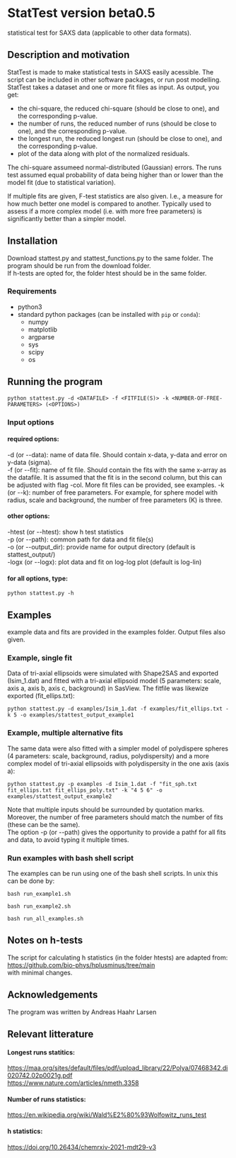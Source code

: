 # StatTest version beta0.5
statistical test for SAXS data (applicable to other data formats). 

## Description and motivation
StatTest is made to make statistical tests in SAXS easily acessible. The script can be included in other software packages, or run post modelling.   
StatTest takes a dataset and one or more fit files as input. As output, you get:
- the chi-square, the reduced chi-square (should be close to one), and the corresponding p-value.    
- the number of runs, the reduced number of runs (should be close to one), and the corresponding p-value.
- the longest run, the reduced longest run (should be close to one), and the corresponding p-value.
- plot of the data along with plot of the normalized residuals.

The chi-square assumeed normal-distributed (Gaussian) errors. The runs test assumed equal probability of data being higher than or lower than the model fit (due to statistical variation).   

If multiple fits are given, F-test statistics are also given. I.e., a measure for how much better one model is compared to another. Typically used to assess if a more complex model (i.e. with more free parameters) is significantly better than a simpler model.

## Installation
Download stattest.py and stattest_functions.py to the same folder. The program should be run from the download folder.    
If h-tests are opted for, the folder htest should be in the same folder.   

### Requirements
* python3
* standard python packages (can be installed with `pip` or `conda`):
  * numpy
  * matplotlib
  * argparse
  * sys
  * scipy
  * os

## Running the program

```
python stattest.py -d <DATAFILE> -f <FITFILE(S)> -k <NUMBER-OF-FREE-PARAMETERS> (<OPTIONS>)
```

### Input options

#### required options:    
-d (or --data): name of data file. Should contain x-data, y-data and error on y-data (sigma).    
-f (or --fit): name of fit file. Should contain the fits with the same x-array as the datafile. It is assumed that the fit is in the second column, but this can be adjusted with flag -col. More fit files can be provided, see examples. 
-k (or --k): number of free parameters. For example, for sphere model with radius, scale and background, the number of free parameters (K) is three.    

#### other options:    
-htest (or --htest): show h test statistics     
-p (or --path): common path for data and fit file(s)       
-o (or --output_dir): provide name for output directory (default is stattest_output/)    
-logx (or --logx): plot data and fit on log-log plot (default is log-lin)    

#### for all options, type:
```
python stattest.py -h
```

## Examples
example data and fits are provided in the examples folder. Output files also given.     

### Example, single fit
Data of tri-axial ellipsoids were simulated with Shape2SAS and exported (Isim_1.dat) and fitted with a tri-axial ellipsoid model (5 parameters: scale, axis a, axis b, axis c, background) in SasView. The fitfile was likewize exported (fit_ellips.txt):    
```
python stattest.py -d examples/Isim_1.dat -f examples/fit_ellips.txt -k 5 -o examples/stattest_output_example1
```

### Example, multiple alternative fits
The same data were also fitted with a simpler model of polydispere spheres (4 parameters: scale, background, radius, polydispersity) and a more complex model of tri-axial ellipsoids with polydispersity in the one axis (axis a):    
```
python stattest.py -p examples -d Isim_1.dat -f "fit_sph.txt fit_ellips.txt fit_ellips_poly.txt" -k "4 5 6" -o examples/stattest_output_example2
```
Note that multiple inputs should be surrounded by quotation marks. Moreover, the number of free parameters should match the number of fits (these can be the same).   
The option -p (or --path) gives the opportunity to provide a pathf for all fits and data, to avoid typing it multiple times.    

### Run examples with bash shell script
The examples can be run using one of the bash shell scripts. In unix this can be done by: 
```
bash run_example1.sh
```
```
bash run_example2.sh
```
```
bash run_all_examples.sh
```

## Notes on h-tests
The script for calculating h statistics (in the folder htests) are adapted from:    
https://github.com/bio-phys/hplusminus/tree/main    
with minimal changes.    

## Acknowledgements
The program was written by Andreas Haahr Larsen    

## Relevant litterature
#### Longest runs statitics:    
https://maa.org/sites/default/files/pdf/upload_library/22/Polya/07468342.di020742.02p0021g.pdf    
https://www.nature.com/articles/nmeth.3358   

#### Number of runs statistics:    
https://en.wikipedia.org/wiki/Wald%E2%80%93Wolfowitz_runs_test    

#### h statistics: 
https://doi.org/10.26434/chemrxiv-2021-mdt29-v3 

